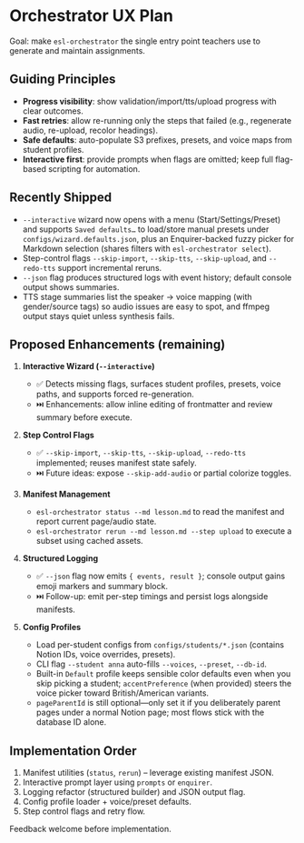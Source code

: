 # Orchestrator UX Plan

Goal: make `esl-orchestrator` the single entry point teachers use to generate and maintain assignments.

## Guiding Principles

- **Progress visibility**: show validation/import/tts/upload progress with clear outcomes.
- **Fast retries**: allow re-running only the steps that failed (e.g., regenerate audio, re-upload, recolor headings).
- **Safe defaults**: auto-populate S3 prefixes, presets, and voice maps from student profiles.
- **Interactive first**: provide prompts when flags are omitted; keep full flag-based scripting for automation.

## Recently Shipped

- `--interactive` wizard now opens with a menu (Start/Settings/Preset) and supports `Saved defaults…` to load/store manual presets under `configs/wizard.defaults.json`, plus an Enquirer-backed fuzzy picker for Markdown selection (shares filters with `esl-orchestrator select`).
- Step-control flags `--skip-import`, `--skip-tts`, `--skip-upload`, and `--redo-tts` support incremental reruns.
- `--json` flag produces structured logs with event history; default console output shows summaries.
- TTS stage summaries list the speaker → voice mapping (with gender/source tags) so audio issues are easy to spot, and ffmpeg output stays quiet unless synthesis fails.

## Proposed Enhancements (remaining)

1. **Interactive Wizard (`--interactive`)**
   - ✅ Detects missing flags, surfaces student profiles, presets, voice paths, and supports forced re-generation.
   - ⏭️ Enhancements: allow inline editing of frontmatter and review summary before execute.

2. **Step Control Flags**
   - ✅ `--skip-import`, `--skip-tts`, `--skip-upload`, `--redo-tts` implemented; reuses manifest state safely.
   - ⏭️ Future ideas: expose `--skip-add-audio` or partial colorize toggles.

3. **Manifest Management**
   - `esl-orchestrator status --md lesson.md` to read the manifest and report current page/audio state.
   - `esl-orchestrator rerun --md lesson.md --step upload` to execute a subset using cached assets.

4. **Structured Logging**
   - ✅ `--json` flag now emits `{ events, result }`; console output gains emoji markers and summary block.
   - ⏭️ Follow-up: emit per-step timings and persist logs alongside manifests.

5. **Config Profiles**
   - Load per-student configs from `configs/students/*.json` (contains Notion IDs, voice overrides, presets).
   - CLI flag `--student anna` auto-fills `--voices`, `--preset`, `--db-id`.
   - Built-in `Default` profile keeps sensible color defaults even when you skip picking a student; `accentPreference` (when provided) steers the voice picker toward British/American variants.
   - `pageParentId` is still optional—only set it if you deliberately parent pages under a normal Notion page; most flows stick with the database ID alone.

## Implementation Order

1. Manifest utilities (`status`, `rerun`) – leverage existing manifest JSON.
2. Interactive prompt layer using `prompts` or `enquirer`.
3. Logging refactor (structured builder) and JSON output flag.
4. Config profile loader + voice/preset defaults.
5. Step control flags and retry flow.

Feedback welcome before implementation.
